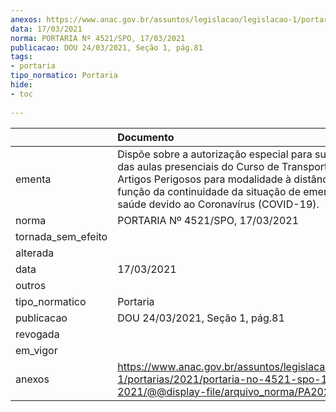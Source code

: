 ```yaml
---
anexos: https://www.anac.gov.br/assuntos/legislacao/legislacao-1/portarias/2021/portaria-no-4521-spo-17-03-2021/@@display-file/arquivo_norma/PA2021-4521.pdf
data: 17/03/2021
norma: PORTARIA Nº 4521/SPO, 17/03/2021
publicacao: DOU 24/03/2021, Seção 1, pág.81
tags:
- portaria
tipo_normatico: Portaria
hide: 
- toc 
 
---
```


|                    | Documento                                                                                                                                                                                                                                                |
|:-------------------|:---------------------------------------------------------------------------------------------------------------------------------------------------------------------------------------------------------------------------------------------------------|
| ementa             | Dispõe sobre a autorização especial para substituição das aulas presenciais do Curso de Transporte Aéreo de Artigos Perigosos para modalidade à distância em função da continuidade da situação de emergência de saúde devido ao Coronavírus (COVID-19). |
| norma              | PORTARIA Nº 4521/SPO, 17/03/2021                                                                                                                                                                                                                         |
| tornada_sem_efeito |                                                                                                                                                                                                                                                          |
| alterada           |                                                                                                                                                                                                                                                          |
| data               | 17/03/2021                                                                                                                                                                                                                                               |
| outros             |                                                                                                                                                                                                                                                          |
| tipo_normatico     | Portaria                                                                                                                                                                                                                                                 |
| publicacao         | DOU 24/03/2021, Seção 1, pág.81                                                                                                                                                                                                                          |
| revogada           |                                                                                                                                                                                                                                                          |
| em_vigor           |                                                                                                                                                                                                                                                          |
| anexos             | https://www.anac.gov.br/assuntos/legislacao/legislacao-1/portarias/2021/portaria-no-4521-spo-17-03-2021/@@display-file/arquivo_norma/PA2021-4521.pdf                                                                                                     |